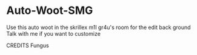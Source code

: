 Auto-Woot-SMG
=============
Use this auto woot in the skrillex m1l gr4u's room for the edit back ground
Talk with me if you want to customize


CREDITS
Fungus
